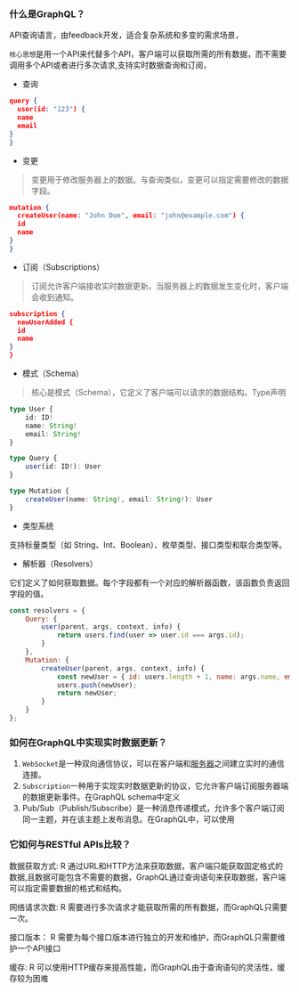 ### 什么是GraphQL？

API查询语言，由feedback开发，适合复杂系统和多变的需求场景，

`核心思想`是用一个API来代替多个API，客户端可以获取所需的所有数据，而不需要调用多个API或者进行多次请求,支持实时数据查询和订阅，

- 查询

```json
query {
  user(id: "123") {
  name
  email
}
}
```

- 变更

>  变更用于修改服务器上的数据。与查询类似，变更可以指定需要修改的数据字段。

```json
mutation {
  createUser(name: "John Doe", email: "john@example.com") {
  id
  name
}
}
```

- 订阅（Subscriptions）

> 订阅允许客户端接收实时数据更新。当服务器上的数据发生变化时，客户端会收到通知。

```json
subscription {
  newUserAdded {
  id
  name
}
}
```

- 模式（Schema）

>  核心是模式（Schema），它定义了客户端可以请求的数据结构。Type声明

```ts
type User {
    id: ID!
    name: String!
    email: String!
}

type Query {
    user(id: ID!): User
}

type Mutation {
    createUser(name: String!, email: String!): User
}
```

- 类型系统

支持标量类型（如 String、Int、Boolean）、枚举类型、接口类型和联合类型等。

- 解析器（Resolvers）

它们定义了如何获取数据。每个字段都有一个对应的解析器函数，该函数负责返回字段的值。

```javascript
const resolvers = {
    Query: {
        user(parent, args, context, info) {
            return users.find(user => user.id === args.id);
        }
    },
    Mutation: {
        createUser(parent, args, context, info) {
            const newUser = { id: users.length + 1, name: args.name, email: args.email };
            users.push(newUser);
            return newUser;
        }
    }
}; 
```

### 如何在GraphQL中实现实时数据更新？

1. `WebSocket`是一种双向通信协议，可以在客户端和[服务器](https://cloud.tencent.com/developer/techpedia/2248)之间建立实时的通信连接。
2. `Subscription`一种用于实现实时数据更新的协议，它允许客户端订阅服务器端的数据更新事件。在GraphQL  schema中定义
3. Pub/Sub（Publish/Subscribe）是一种消息传递模式，允许多个客户端订阅同一主题，并在该主题上发布消息。在GraphQL中，可以使用

### 它如何与RESTful APIs⽐较？

数据获取方式: R 通过URL和HTTP方法来获取数据，客户端只能获取固定格式的数据,且数据可能包含不需要的数据，GraphQL通过查询语句来获取数据，客户端可以指定需要数据的格式和结构。

网络请求次数: R 需要进行多次请求才能获取所需的所有数据，而GraphQL只需要一次。

接口版本： R 需要为每个接口版本进行独立的开发和维护，而GraphQL只需要维护一个API接口

缓存: R 可以使用HTTP缓存来提高性能，而GraphQL由于查询语句的灵活性，缓存较为困难